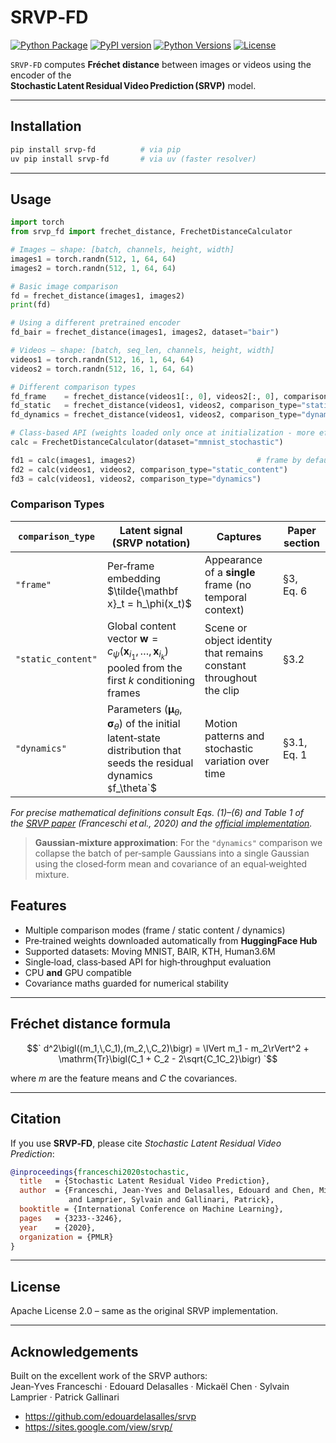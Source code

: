 # SRVP‑FD

[![Python Package](https://github.com/nkiyohara/srvp-fd/actions/workflows/python-package.yml/badge.svg)](https://github.com/nkiyohara/srvp-fd/actions/workflows/python-package.yml)
[![PyPI version](https://badge.fury.io/py/srvp-fd.svg)](https://badge.fury.io/py/srvp-fd)
[![Python Versions](https://img.shields.io/pypi/pyversions/srvp-fd.svg)](https://pypi.org/project/srvp-fd/)
[![License](https://img.shields.io/github/license/nkiyohara/srvp-fd.svg)](https://github.com/nkiyohara/srvp-fd/blob/main/LICENSE)

`SRVP‑FD` computes **Fréchet distance** between images or videos using the encoder of the  
**Stochastic Latent Residual Video Prediction (SRVP)** model.

---

## Installation

```bash
pip install srvp-fd          # via pip
uv pip install srvp-fd       # via uv (faster resolver)
```

---

## Usage

```python
import torch
from srvp_fd import frechet_distance, FrechetDistanceCalculator

# Images – shape: [batch, channels, height, width]
images1 = torch.randn(512, 1, 64, 64)
images2 = torch.randn(512, 1, 64, 64)

# Basic image comparison
fd = frechet_distance(images1, images2)
print(fd)

# Using a different pretrained encoder
fd_bair = frechet_distance(images1, images2, dataset="bair")

# Videos – shape: [batch, seq_len, channels, height, width]
videos1 = torch.randn(512, 16, 1, 64, 64)
videos2 = torch.randn(512, 16, 1, 64, 64)

# Different comparison types
fd_frame    = frechet_distance(videos1[:, 0], videos2[:, 0], comparison_type="frame")
fd_static   = frechet_distance(videos1, videos2, comparison_type="static_content")
fd_dynamics = frechet_distance(videos1, videos2, comparison_type="dynamics")

# Class-based API (weights loaded only once at initialization - more efficient for multiple calculations)
calc = FrechetDistanceCalculator(dataset="mmnist_stochastic")

fd1 = calc(images1, images2)                           # frame by default
fd2 = calc(videos1, videos2, comparison_type="static_content")
fd3 = calc(videos1, videos2, comparison_type="dynamics")
```

### Comparison Types

| `comparison_type` | Latent signal (SRVP notation) | Captures | Paper section |
|-------------------|--------------------------------|----------|---------------|
| `"frame"` | Per‑frame embedding $`\tilde{\mathbf x}_t = h_\phi(x_t)`$ | Appearance of a **single** frame (no temporal context) | §3, Eq.&nbsp;6 |
| `"static_content"` | Global content vector $`\mathbf{w} = c_\psi(\mathbf{x}_{i_1}, …, \mathbf{x}_{i_k})`$ pooled from the first *k* conditioning frames | Scene or object identity that remains constant throughout the clip | §3.2 |
| `"dynamics"` | Parameters $`(\boldsymbol{\mu}_\theta,\boldsymbol{\sigma}_\theta)`$ of the initial latent‑state distribution that seeds the residual dynamics `$`f_\theta`$ | Motion patterns and stochastic variation over time | §3.1, Eq.&nbsp;1 |

*For precise mathematical definitions consult Eqs.&nbsp;(1)–(6) and Table&nbsp;1 of the&nbsp;[SRVP paper](https://arxiv.org/abs/2002.09219) (Franceschi&nbsp;*et al.*, 2020) and the&nbsp;[official implementation](https://github.com/edouardelasalles/srvp).*

> **Gaussian‑mixture approximation**: For the `"dynamics"` comparison we collapse the batch of per‑sample Gaussians into a single Gaussian using the closed‑form mean and covariance of an equal‑weighted mixture.

## Features

* Multiple comparison modes (frame / static content / dynamics)  
* Pre‑trained weights downloaded automatically from **HuggingFace Hub**  
* Supported datasets: Moving MNIST, BAIR, KTH, Human3.6M  
* Single‑load, class‑based API for high‑throughput evaluation  
* CPU **and** GPU compatible  
* Covariance maths guarded for numerical stability  

---

## Fréchet distance formula

$$`
d^2\bigl((m_1,\,C_1),(m_2,\,C_2)\bigr)
= \lVert m_1 - m_2\rVert^2 + \mathrm{Tr}\bigl(C_1 + C_2 - 2\sqrt{C_1C_2}\bigr)
`$$

where $`m`$ are the feature means and $`C`$ the covariances.

---

## Citation

If you use **SRVP‑FD**, please cite *Stochastic Latent Residual Video Prediction*:

```bibtex
@inproceedings{franceschi2020stochastic,
  title   = {Stochastic Latent Residual Video Prediction},
  author  = {Franceschi, Jean-Yves and Delasalles, Edouard and Chen, Mickael
             and Lamprier, Sylvain and Gallinari, Patrick},
  booktitle = {International Conference on Machine Learning},
  pages   = {3233--3246},
  year    = {2020},
  organization = {PMLR}
}
```

---

## License

Apache License 2.0 – same as the original SRVP implementation.

---

## Acknowledgements

Built on the excellent work of the SRVP authors:  
Jean‑Yves Franceschi · Edouard Delasalles · Mickaël Chen · Sylvain Lamprier · Patrick Gallinari  

* <https://github.com/edouardelasalles/srvp>  
* <https://sites.google.com/view/srvp/>
